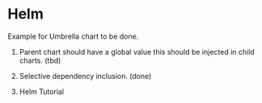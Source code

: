 # Helm

Example for Umbrella chart to be done.

1. Parent chart should have a global value this should be injected in child charts. (tbd)

2. Selective dependency inclusion. (done)

3. Helm Tutorial
